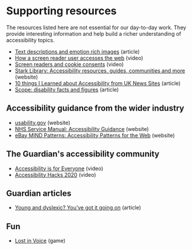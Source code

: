 # Supporting resources

The resources listed here are not essential for our day-to-day work. They provide interesting information and help build a richer understanding of accessibility topics.

- [Text descriptions and emotion rich images](https://tink.uk/text-descriptions-emotion-rich-images/) (article)
- [How a screen reader user accesses the web](https://www.smashingmagazine.com/2019/02/accessibility-webinar/) (video)
- [Screen readers and cookie consents](https://www.youtube.com/watch?v=Uaqo4FOI_DY) (video)
- [Stark Library: Accessibility resources, guides, communities and more](https://www.getstark.co/library/) (website)
- [10 things I Learned about Accessibility from UK News Sites](https://dev.to/neosaurrrus/10-things-i-learned-about-accessibility-from-uk-news-sites-2ml0) (article)
- [Scope: disability facts and figures](https://www.scope.org.uk/media/disability-facts-figures/) (article)

## Accessibility guidance from the wider industry

- [usability.gov](https://www.usability.gov/) (website)
- [NHS Service Manual: Accessibility Guidance](https://service-manual.nhs.uk/accessibility) (website)
- [eBay MIND Patterns: Accessibility Patterns for the Web](http://ebay.github.io/mindpatterns/) (website)

## The Guardian's accessibility community

- [Accessibility is for Everyone](https://drive.google.com/file/d/1MHzb24FW82OQRUA33_LEOuuHDyXjfqeS) (video)
- [Accessibility Hacks 2020](https://drive.google.com/file/d/1w6X65MWk18-9pDPQfhw4vW9rYSroqE6g) (video)

## Guardian articles

- [Young and dyslexic? You’ve got it going on](https://www.theguardian.com/commentisfree/2015/oct/02/young-dyslexic-children-creative) (article)

## Fun

- [Lost in Voice](https://github.com/guardian/lost-in-voice) (game)
